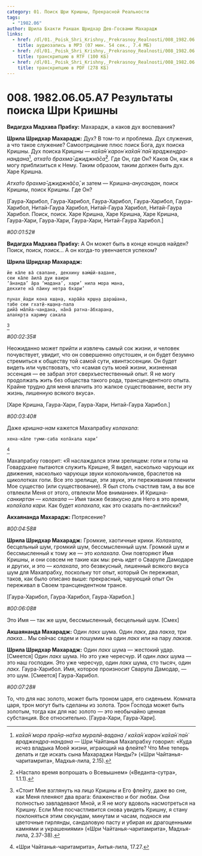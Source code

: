 ```yaml
---
category: 01. Поиск Шри Кришны, Прекрасной Реальности
tags:
  - "1982.06"
author: Шрила Бхакти Ракшак Шридхар Дев-Госвами Махарадж
links:
  - href: /dl/01._Poisk_Shri_Krishny,_Prekrasnoy_Realnosti/008_1982.06.05.A7_SridharMj_Rezultaty_poiska_Shri_Krishny.mp3
    title: аудиозапись в MP3 (07 мин. 54 сек., 7.4 МБ)
  - href: /dl/01._Poisk_Shri_Krishny,_Prekrasnoy_Realnosti/008_1982.06.05.A7_SridharMj_Rezultaty_poiska_Shri_Krishny.rtf
    title: транскрипцию в RTF (100 КБ)
  - href: /dl/01._Poisk_Shri_Krishny,_Prekrasnoy_Realnosti/008_1982.06.05.A7_SridharMj_Rezultaty_poiska_Shri_Krishny.pdf
    title: транскрипцию в PDF (278 КБ)
---
```


# 008. 1982.06.05.A7 Результаты поиска Шри Кришны

**Видагдха Мадхава Прабху:** Махарадж, а каков дух воспевания?

**Шрила Шридхар Махарадж:** Дух? В том-то и проблема. Дух служения, а что такое служение? Самоотрицание плюс поиск Бога, дух поиска Кришны. Дух поиска Кришны — *ка̄ха̄н̇ карон̇ ка̄ха̄н̇ па̄н̇ враджендра-нандана*[^_ftn1], *атха̄то брахма̄-джиджн̃а̄са̄*[^_ftn2]. Где Он, где Он? Каков Он, как я могу приблизиться к Нему. Таким образом, таким должен быть дух. Харе Кришна.

*Атха̄то брахма̄-джиджн̃а̄са̄*, и затем — Кришна-*анусандан*, поиск Кришны, поиск Кришны. Где Он?

[Гаура-Харибол, Гаура-Харибол, Гаура-Харибол, Гаура-Харибол, Гаура-Харибол, Нитай-Гаура Харибол, Нитай-Гаура Харибол, Нитай-Гаура Харибол. Поиск, поиск. Харе Кришна, Харе Кришна, Харе Кришна, Гаура-Хари, Гаура-Хари, Гаура-Хари, Нитай-Гаура Харибол.]

*#00:01:52#*

**Видагдха Мадхава Прабху:** А Он может быть в конце концов найден? Поиск, поиск, поиск… А он когда-то увенчается успехом?

**Шрила Шридхар Махарадж:**

    йе ка̄ле ва̄ свапане, декхину вам̇ш́ӣ-вадане,
    сеи ка̄ле а̄ила̄ дуи ваири
    ‘а̄нанда’ а̄ра ‘мадана’, хари’ нила мора мана,
    декхите на̄ па̄ину нетра бхари’

    пунах̣ йади кона кш̣ан̣а, кара̄йа кр̣ш̣н̣а дараш́ана,
    табе сеи гхат̣ӣ-кш̣ан̣а-пала
    дийа̄ ма̄лйа-чандана, на̄на̄ ратна-а̄бхаран̣а,
    алан̇кр̣та кариму сакала
[^_ftn3]

*#00:02:35#*

Неожиданно может прийти и извлечь самый сок жизни, и человек почувствует, увидит, что он совершенно опустошен, и он будет безумно стремиться к обществу той самой сути, квинтэссенции. Он будет видеть или чувствовать, что «самая суть моей жизни, жизненная эссенция — ее забрал этот сверхъестественный опыт. Я не могу продолжать жить без общества такого рода, трансцендентного опыта. Крайне трудно для меня влачить это жалкое существование, вести эту жизнь, лишенную всякого вкуса».

[Харе Кришна, Гаура-Хари, Гаура-Хари, Нитай-Гаура Харибол.]

*#00:03:40#*

Даже *кришна-нам* кажется Махапрабху *колахала*:

    хена-ка̄ле туми-саба кола̄хала кари’
[^_ftn4]

Махапрабху говорит: «Я наслаждался этим зрелищем: гопи и гопы на Говардхане пытаются служить Кришне, Я видел, насколько чарующи их движения, насколько чарующи звуки колокольчиков, браслетов на щиколотках гопи. Все это зрелище, эти звуки, эти переживания пленили Мое существо (или существование). Я был столь счастлив там, а вы все отвлекли Меня от этого, отвлекли Мое внимание». И Кришна-*санкиртан — колахала* — Имя также безвкусно для Него в это время, *кола̄хала кари.* Как будет *колахала*, как это сказать по-английски?

**Акхаянанда Махарадж:** Потрясение?

*#00:04:58#*

**Шрила Шридхар Махарадж:** Громкие, хаотичные крики. *Колахала*, бесцельный шум, громкий шум, бессмысленный шум. Громкий шум и бессмысленный к тому же — это *колахала*. Они повторяют Имя Кришны, и они совсем не такие как мы: речь идет о Сварупе Дамодаре и других, и это — *колахала*, это безвкусный, лишенный всякого вкуса шум для Махапрабху, поскольку тот опыт, который Он переживал, таков, как было описано выше: прекрасный, чарующий опыт Он переживал в Своем трансцендентном трансе.

[Гаура-Харибол, Гаура-Харибол, Гаура-Харибол.]

*#00:06:08#*

Это Имя — так же шум, бессмысленный, бесцельный шум. [Смех]

**Акшаянанда Махарадж:** Один *лакх* шума. Один *лакх*, два *лакха*, три *лакха…* Мы сейчас сядем и пошумим на один *лакх* или на пару *лакхов*.

**Шрила Шридхар Махарадж:** Один *лакх* шума — жестокий удар. [Смеется] Один *лакх* шума. Но это уже чересчур. И один *лакх* шума — это наш господин. Это уже чересчур, один *лакх* шума, сто тысяч, один *лакх.* Гаура-Харибол. Имя, которое произносит Сварупа Дамодар, — это шум. [Смеется] Гаура-Харибол.

*#00:07:28#*

То, что для нас золото, может быть троном царя, его сиденьем. Комната царя, трон могут быть сделаны из золота. Трон Господа может быть золотым, тогда как для нас золото — это необычайно ценная субстанция. Все относительно. [Гаура-Хари, Гаура-Хари].



[^_ftn1]: *ка̄ха̄н̇ мора пра̄н̣а-на̄тха муралӣ-вадана / ка̄ха̄н̇ карон̇ ка̄ха̄н̇ па̄н̇ враджендра-нандана* — Шри Чайтанья Махапрабху говорил: «Куда исчез владыка Моей жизни, играющий на флейте? Что Мне теперь делать и где искать сына Махараджи Нанды?» («Шри Чайтанья-чаритамрита», Мадхья-лила, 2.15).

[^_ftn2]: «Настало время вопрошать о Всевышнем» («Веданта-сутра», 1.1.1).

[^_ftn3]: «Стоит Мне взглянуть на лицо Кришны и Его флейту, даже во сне, как Меня пленяют два врага: блаженство и бог любви. Они полностью завладевают Мной, и Я не могу вдоволь насмотреться на Кришну. Если Мне посчастливится снова увидеть Кришну, я стану поклоняться этим секундам, минутам и часам, поднося им цветочные гирлянды, сандаловую пасту и убирая их драгоценными камнями и украшениями» («Шри Чайтанья-чаритамрита», Мадхья-лила, 2.37-38).

[^_ftn4]: «Шри Чайтанья-чаритамрита», Антья-лила, 17.27.


